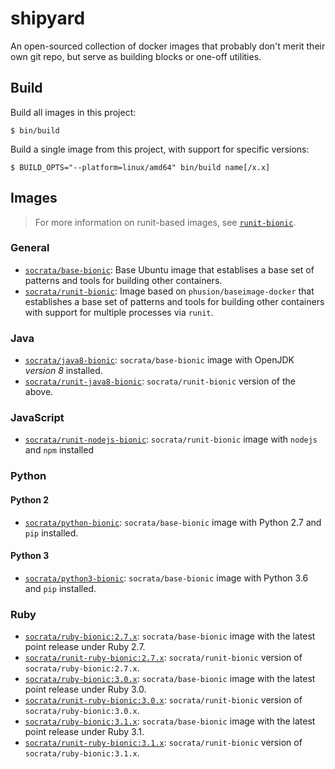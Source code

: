 # shipyard

An open-sourced collection of docker images that probably don't merit their own git repo, but serve as building blocks or one-off utilities.

## Build

Build all images in this project:

    $ bin/build

Build a single image from this project, with support for specific versions:

    $ BUILD_OPTS="--platform=linux/amd64" bin/build name[/x.x]

## Images

> For more information on runit-based images, see [`runit-bionic`](runit-bionic).

### General
- [`socrata/base-bionic`](base-bionic): Base Ubuntu image that establises a base set of patterns and tools for building other containers.
- [`socrata/runit-bionic`](runit-bionic): Image based on `phusion/baseimage-docker` that establishes a base set of patterns and tools for building other containers with support for multiple processes via `runit`.

### Java
- [`socrata/java8-bionic`](runit-java8-bionic): `socrata/base-bionic` image with  OpenJDK *version 8* installed.
- [`socrata/runit-java8-bionic`](runit-java8-bionic): `socrata/runit-bionic` version of the above.

### JavaScript
- [`socrata/runit-nodejs-bionic`](runit-nodejs-bionic): `socrata/runit-bionic` image with `nodejs` and `npm` installed

### Python

#### Python 2
- [`socrata/python-bionic`](python-bionic): `socrata/base-bionic` image with Python 2.7 and `pip` installed.

#### Python 3
- [`socrata/python3-bionic`](python3-bionic): `socrata/base-bionic` image with Python 3.6 and `pip` installed.

### Ruby
- [`socrata/ruby-bionic:2.7.x`](ruby-bionic/2.7.x): `socrata/base-bionic` image with the latest point release under Ruby 2.7.
- [`socrata/runit-ruby-bionic:2.7.x`](runit-ruby-bionic/2.7.x): `socrata/runit-bionic` version of `socrata/ruby-bionic:2.7.x`.
- [`socrata/ruby-bionic:3.0.x`](ruby-bionic/3.0.x): `socrata/base-bionic` image with the latest point release under Ruby 3.0.
- [`socrata/runit-ruby-bionic:3.0.x`](runit-ruby-bionic/3.0.x): `socrata/runit-bionic` version of `socrata/ruby-bionic:3.0.x`.
- [`socrata/ruby-bionic:3.1.x`](ruby-bionic/3.1.x): `socrata/base-bionic` image with the latest point release under Ruby 3.1.
- [`socrata/runit-ruby-bionic:3.1.x`](runit-ruby-bionic/3.1.x): `socrata/runit-bionic` version of `socrata/ruby-bionic:3.1.x`.
